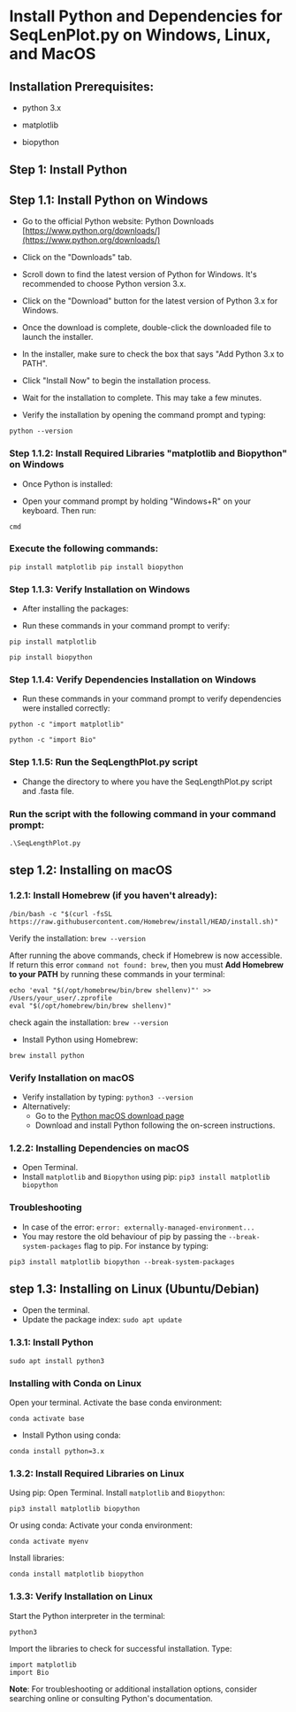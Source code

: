 # Install Python and Dependencies for SeqLenPlot.py on Windows, Linux, and MacOS

## Installation Prerequisites:

- python 3.x

- matplotlib

- biopython

## Step 1: Install Python

## Step 1.1: Install Python on Windows

- Go to the official Python website: Python Downloads [https://www.python.org/downloads/](https://www.python.org/downloads/)

- Click on the "Downloads" tab.

- Scroll down to find the latest version of Python for Windows. It's recommended to choose Python version 3.x.

- Click on the "Download" button for the latest version of Python 3.x for Windows.

- Once the download is complete, double-click the downloaded file to launch the installer.

- In the installer, make sure to check the box that says "Add Python 3.x to PATH".

- Click "Install Now" to begin the installation process.

- Wait for the installation to complete. This may take a few minutes.

- Verify the installation by opening the command prompt and typing:

`python --version`

### Step 1.1.2: Install Required Libraries "matplotlib and Biopython" on Windows

- Once Python is installed:

- Open your command prompt by holding "Windows+R" on your keyboard. Then run:

`cmd`

### Execute the following commands:

`pip install matplotlib pip install biopython`

### Step 1.1.3: Verify Installation on Windows

- After installing the packages:

- Run these commands in your command prompt to verify:

`pip install matplotlib`

`pip install biopython`

### Step 1.1.4:  Verify Dependencies Installation on Windows

- Run these commands in your command prompt to verify dependencies were installed correctly:

`python -c "import matplotlib"`

`python -c "import Bio"`

### Step 1.1.5: Run the SeqLengthPlot.py script

- Change the directory to where you have the SeqLengthPlot.py script and .fasta file.

### Run the script with the following command in your command prompt:

`.\SeqLengthPlot.py`

## step 1.2: Installing on macOS

### 1.2.1: Install Homebrew (if you haven't already):

```
/bin/bash -c "$(curl -fsSL https://raw.githubusercontent.com/Homebrew/install/HEAD/install.sh)"
```

Verify the installation: `brew --version`

After running the above commands, check if Homebrew is now accessible. If return this error `command not found: brew`, then you must **Add Homebrew to your PATH** by running these commands in your terminal:

```
echo 'eval "$(/opt/homebrew/bin/brew shellenv)"' >> /Users/your_user/.zprofile
eval "$(/opt/homebrew/bin/brew shellenv)"
```

check again the installation: `brew --version`

- Install Python using Homebrew:

`brew install python`

### Verify Installation on macOS
- Verify installation by typing:
`python3 --version`
- Alternatively:
  - Go to the [Python macOS download page](https://www.python.org/downloads/macos/)
  - Download and install Python following the on-screen instructions.

### 1.2.2: Installing Dependencies on macOS
- Open Terminal.
- Install `matplotlib` and `Biopython` using pip:
`pip3 install matplotlib biopython`

### Troubleshooting
- In case of the error: `error: externally-managed-environment...`
- You may restore the old behaviour of pip by passing the `--break-system-packages` flag to pip. For instance by typing:
 ```
 pip3 install matplotlib biopython --break-system-packages
 ```

## step 1.3: Installing on Linux (Ubuntu/Debian)
- Open the terminal.
- Update the package index:
`sudo apt update`

### 1.3.1: Install Python

`sudo apt install python3`

### Installing with Conda on Linux
Open your terminal.
Activate the base conda environment:

`conda activate base`

- Install Python using conda:

```
conda install python=3.x
```

### 1.3.2: Install Required Libraries on Linux
Using pip:
Open Terminal.
Install `matplotlib` and `Biopython`:

`pip3 install matplotlib biopython`

Or using conda:
Activate your conda environment:

`conda activate myenv`

Install libraries:

`conda install matplotlib biopython`

### 1.3.3: Verify Installation on Linux
Start the Python interpreter in the terminal:

`python3`

Import the libraries to check for successful installation. Type:

```
import matplotlib
import Bio
```
**Note**: For troubleshooting or additional installation options, consider searching online or consulting Python's documentation.
